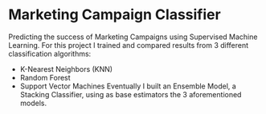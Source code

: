 # Marketing Campaign Classifier
Predicting the success of Marketing Campaigns using Supervised Machine Learning.
For this project I trained and compared results from 3 different classification algorithms:
- K-Nearest Neighbors (KNN)
- Random Forest
- Support Vector Machines
Eventually I built an Ensemble Model, a Stacking Classifier, using as base estimators the 3 aforementioned models.
